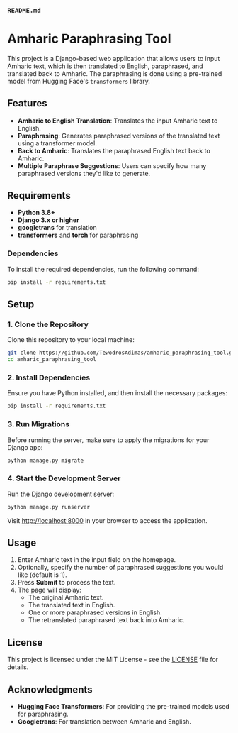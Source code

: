### `README.md`

# Amharic Paraphrasing Tool

This project is a Django-based web application that allows users to input Amharic text, which is then translated to English, paraphrased, and translated back to Amharic. The paraphrasing is done using a pre-trained model from Hugging Face's `transformers` library.

## Features

- **Amharic to English Translation**: Translates the input Amharic text to English.
- **Paraphrasing**: Generates paraphrased versions of the translated text using a transformer model.
- **Back to Amharic**: Translates the paraphrased English text back to Amharic.
- **Multiple Paraphrase Suggestions**: Users can specify how many paraphrased versions they'd like to generate.

## Requirements

- **Python 3.8+**
- **Django 3.x or higher**
- **googletrans** for translation
- **transformers** and **torch** for paraphrasing

### Dependencies

To install the required dependencies, run the following command:

```bash
pip install -r requirements.txt
```

## Setup

### 1. Clone the Repository

Clone this repository to your local machine:

```bash
git clone https://github.com/TewodrosAdimas/amharic_paraphrasing_tool.git
cd amharic_paraphrasing_tool
```

### 2. Install Dependencies

Ensure you have Python installed, and then install the necessary packages:

```bash
pip install -r requirements.txt
```

### 3. Run Migrations

Before running the server, make sure to apply the migrations for your Django app:

```bash
python manage.py migrate
```

### 4. Start the Development Server

Run the Django development server:

```bash
python manage.py runserver
```

Visit [http://localhost:8000](http://localhost:8000) in your browser to access the application.

## Usage

1. Enter Amharic text in the input field on the homepage.
2. Optionally, specify the number of paraphrased suggestions you would like (default is 1).
3. Press **Submit** to process the text.
4. The page will display:
    - The original Amharic text.
    - The translated text in English.
    - One or more paraphrased versions in English.
    - The retranslated paraphrased text back into Amharic.

## License

This project is licensed under the MIT License - see the [LICENSE](LICENSE) file for details.

## Acknowledgments

- **Hugging Face Transformers**: For providing the pre-trained models used for paraphrasing.
- **Googletrans**: For translation between Amharic and English.

```